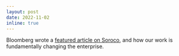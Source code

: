 ```yaml
---
layout: post
date: 2022-11-02
inline: true
---
```


Bloomberg wrote a <a href="https://www.bloomberg.com/news/articles/2022-11-02/rishi-sunak-s-brother-in-law-rohan-murty-aims-to-make-office-work-more-efficient">featured article on Soroco</a>, and how our work is fundamentally changing the enterprise.